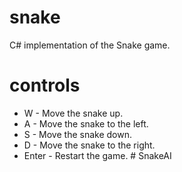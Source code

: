 # snake
C# implementation of the Snake game.

# controls
* W - Move the snake up.
* A - Move the snake to the left.
* S - Move the snake down.
* D - Move the snake to the right.
* Enter - Restart the game.
#   S n a k e A I  
 